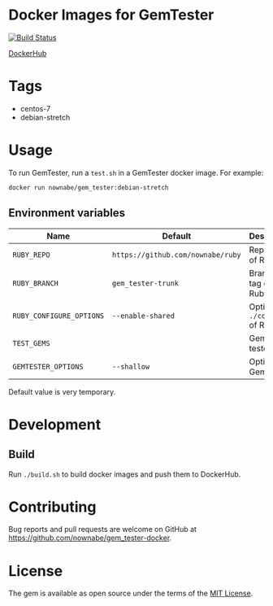 Docker Images for GemTester
===========================

[![Build Status](https://travis-ci.org/nownabe/gem_tester-docker.svg?branch=master)](https://travis-ci.org/nownabe/gem_tester-docker)

[DockerHub](https://hub.docker.com/r/nownabe/gem_tester/)

# Tags
* centos-7
* debian-stretch

# Usage

To run GemTester, run a `test.sh` in a GemTester docker image.
For example:

```bash
docker run nownabe/gem_tester:debian-stretch
```

## Environment variables

| Name | Default | Description |
|---|---|---|
| `RUBY_REPO` | `https://github.com/nownabe/ruby` | Repository of Ruby. |
| `RUBY_BRANCH` | `gem_tester-trunk` | Branch or tag of Ruby. |
| `RUBY_CONFIGURE_OPTIONS` | `--enable-shared` | Options for `./configure` of Ruby. |
| `TEST_GEMS` | | Gems to be tested. |
| `GEMTESTER_OPTIONS` | `--shallow` | Options for GemTester. |

Default value is very temporary.

# Development
## Build

Run `./build.sh` to build docker images and push them to DockerHub.

# Contributing

Bug reports and pull requests are welcome on GitHub at https://github.com/nownabe/gem_tester-docker.

# License

The gem is available as open source under the terms of the [MIT License](http://opensource.org/licenses/MIT).
